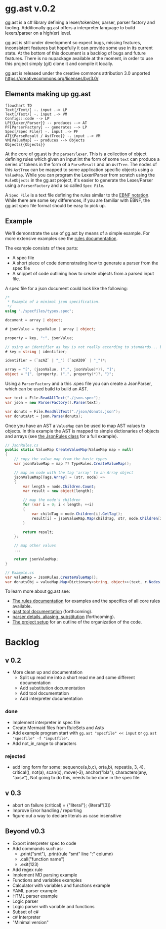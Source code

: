 ﻿
gg.ast v.0.2
============

gg.ast is a c# library defining a lexer/tokenizer, parser, parser factory and tooling. Additionally gg.ast offers a interpreter language to build lexers/parser on a high(er) level. 

gg.ast is still under development so expect bugs, missing features, inconsistent features but hopefully it can provide some use in its current state. At the bottom of this document is a backlog of bugs and future features. There is no nupackage available at the moment, in order to use this project simply (git) clone it and compile it locally.

gg.ast is released under the creative commons attribution 3.0 unported https://creativecommons.org/licenses/by/3.0/ 

## Elements making up gg.ast

```mermaid
flowchart TD
Text[/Text/] -. input .-> LP
Text[/Text/] -. input .-> VM
Config:::code --> LP
LP{{Lexer/Parser}} -- produces --> AT
PF[ParserFactory] -- generates --> LP
Spec[/Spec File/] -. input .-> PF
AT{{ParseResult / AstTree}} -. input .-> VM
VM[ValueMap] -- produces --> Objects
Objects{{Objects}}
```

At the core of gg.ast is the `parser/lexer`. This is a collection of object defining rules which given an input int the form of some `text` can produce a series of tokens in the form of a `ParseResult` and an `AstTree`. The nodes of this `AstTree` can be mapped to some application specific objects using a `ValueMap`. While you can program the Lexer/Parser from scratch using the `RuleObjects` in the gg.ast project, it's easier to generate the Lexer/Parser using a `ParserFactory` and a so called `Spec File`. 

A `Spec File` is a text file defining the rules similar to the [EBNF notation](https://en.wikipedia.org/wiki/Extended_Backus%E2%80%93Naur_form). While there are some key differences, if you are familiar with EBNF, the gg.ast spec file format should be easy to pick up. 

## Example

We'll demonstrate the use of gg.ast by means of a simple example. For more extensive examples see the [rules documentation](./doc/1_rules.md).

The example consists of thee parts:
* A spec file
* A short piece of code demonstrating how to generate a parser from the spec file
* A snippet of code outlining how to create objects from a parsed input file.

A spec file for a json document could look like the following:

```csharp
/*
 * Example of a minimal json specification.
 */
using "./specfiles/types.spec";

document = array | object;

# jsonValue = typeValue | array | object;

property = key, ":", jsonValue;

// using an identifier as key is not really according to standards... but it's practical
# key = string | identifier;

identifier = (`azAZ` | "_") (`azAZ09` | "_")*;

array = "[", (jsonValue, (",", jsonValue)*)?, "]";
object = "{", (property, (",", property)*)?, "}";
```

Using a `ParserFactory` and a this .spec file you can create a JsonParser, which can be used build to build an AST.

```csharp
var text = File.ReadAllText("./json.spec");
var json = new ParserFactory().Parse(text);

var donuts = File.ReadAllText("./json/donuts.json");
var donutsAst = json.Parse(donuts);
```

Once you have an AST a `ValueMap` can be used to map AST values to objects. In this example the AST is mapped to simple dictionaries of objects and arrays (see [the JsonRules class](./c_sharp/gg.ast.examples/json/JsonRules.cs) for a full example).

```csharp
// JsonRules.cs
public static ValueMap CreateValueMap(ValueMap map = null)
{
	// copy the value map from the basic types
	var jsonValueMap = map ?? TypeRules.CreateValueMap();

	// map an node with the tag 'array' to an Array object 
	jsonValueMap[Tags.Array] = (str, node) =>
	{
		var length = node.Children.Count;
		var result = new object[length];

		// map the node's children
		for (var i = 0; i < length; ++i)
		{
			var childTag = node.Children[i].GetTag();
			result[i] = jsonValueMap.Map(childTag, str, node.Children[i]);
		}

		return result;
	};

	// map other values
	...

	return jsonValueMap;
}

// Example.cs
var valueMap = JsonRules.CreateValueMap();
var donutsObj = valueMap.Map<Dictionary<string, object>>(text, r.Nodes[0]);
```

To learn more about gg.ast see:

* [The rules documentation](./doc/1_rules.md) for examples and the specifics of all core rules available.
* [gast tool documentation]() (forthcoming).
* [parser details, aliasing, substitution]() (forthcoming).
* [The project setup](./doc/2_project.md) for an outline of the organization of the code.


# Backlog

## v 0.2

* More clean up and documentation
	* Split up read me into a short read me and some different documentation
	* Add substitution documentation
	* Add tool documentation
	* Add interpreter documentation

### done

* Implement interpreter in spec file
* Create Mermaid files from RuleSets and Asts
* Add example program start with `gg.ast "specfile" << input` or `gg.ast "specfile" -f "inputfile"`.
* Add not_in_range to characters

### rejected 

* add long form for some: sequence(a,b,c), or(a,b), repeat(a, 3, 4), critical(), not(a), scan(x), move(-3), anchor("bla"), characters(any, "axsv"),
	Not going to do this, needs to be done in the spec file.

## v 0.3

* abort on failure (critical) = {"literal"};  {literal"[3]}
* Improve Error handling / reporting
* figure out a way to declare literals as case insensitive


## Beyond v0.3

* Export interpreter spec to code
* Add commands such as:
	* .print("smt"), .print(rule "smt" line ":" column)
	* .call("function name")
	* .exit(123)
* Add regex rule
* Implement MD parsing example
* Functions and variables examples
* Calculator with variables and functions example
* YAML parser example
* HTML parser example
* Logic parser
* Logic parser with variable and functions
* Subset of c#
* c# Interpreter
* "Minimal version"

